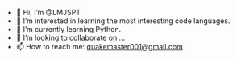 - 👋 Hi, I’m @LMJSPT
- 👀 I’m interested in learning the most interesting code languages. 
- 🌱 I’m currently learning Python.
- 💞️ I’m looking to collaborate on ...
- 📫 How to reach me: quakemaster001@gmail.com

<!---
LMJSPT/LMJSPT is a ✨ special ✨ repository because its `README.md` (this file) appears on your GitHub profile.
You can click the Preview link to take a look at your changes.
--->
